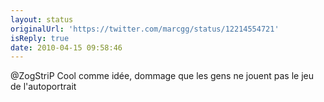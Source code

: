 ```yaml
---
layout: status
originalUrl: 'https://twitter.com/marcgg/status/12214554721'
isReply: true
date: 2010-04-15 09:58:46
---
```


@ZogStriP Cool comme idée, dommage que les gens ne jouent pas le jeu de l'autoportrait
